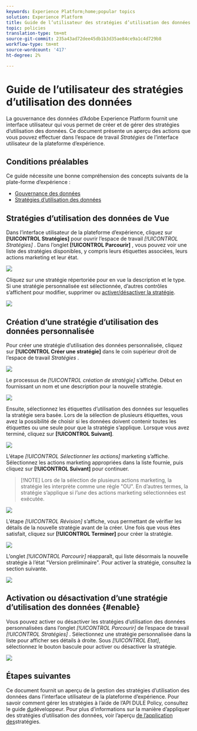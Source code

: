 ```yaml
---
keywords: Experience Platform;home;popular topics
solution: Experience Platform
title: Guide de l’utilisateur des stratégies d’utilisation des données
topic: policies
translation-type: tm+mt
source-git-commit: 235a43ad72dee45db1b3d35ae84ce9a1c4d729b8
workflow-type: tm+mt
source-wordcount: '417'
ht-degree: 2%

---
```



# Guide de l’utilisateur des stratégies d’utilisation des données

La gouvernance des données d’Adobe Experience Platform fournit une interface utilisateur qui vous permet de créer et de gérer des stratégies d’utilisation des données. Ce document présente un aperçu des actions que vous pouvez effectuer dans l’espace de travail _Stratégies_ de l’interface utilisateur de la plateforme d’expérience.

## Conditions préalables

Ce guide nécessite une bonne compréhension des concepts suivants de la plate-forme d’expérience :

- [Gouvernance des données](../home.md)
- [Stratégies d’utilisation des données](./overview.md)

## Stratégies d’utilisation des données de Vue

Dans l’interface utilisateur de la plateforme d’expérience, cliquez sur **[!UICONTROL Stratégies]** pour ouvrir l’espace de travail *[!UICONTROL Stratégies]* . Dans l’onglet **[!UICONTROL Parcourir]** , vous pouvez voir une liste des stratégies disponibles, y compris leurs étiquettes associées, leurs actions marketing et leur état.

![](../images/policies/browse-policies.png)

Cliquez sur une stratégie répertoriée pour en vue la description et le type. Si une stratégie personnalisée est sélectionnée, d’autres contrôles s’affichent pour modifier, supprimer ou [activer/désactiver la stratégie](#enable).

![](../images/policies/policy-details.png)

## Création d’une stratégie d’utilisation des données personnalisée

Pour créer une stratégie d’utilisation des données personnalisée, cliquez sur **[!UICONTROL Créer une stratégie]** dans le coin supérieur droit de l’espace de travail *Stratégies* .

![](../images/policies/create-policy-button.png)

Le processus de *[!UICONTROL création de stratégie]* s’affiche. Début en fournissant un nom et une description pour la nouvelle stratégie.

![](../images/policies/create-policy-description.png)

Ensuite, sélectionnez les étiquettes d’utilisation des données sur lesquelles la stratégie sera basée. Lors de la sélection de plusieurs étiquettes, vous avez la possibilité de choisir si les données doivent contenir toutes les étiquettes ou une seule pour que la stratégie s’applique. Lorsque vous avez terminé, cliquez sur **[!UICONTROL Suivant]**.

![](../images/policies/add-labels.png)

L’étape *[!UICONTROL Sélectionner les actions]* marketing s’affiche. Sélectionnez les actions marketing appropriées dans la liste fournie, puis cliquez sur **[!UICONTROL Suivant]** pour continuer.

>[!NOTE] Lors de la sélection de plusieurs actions marketing, la stratégie les interprète comme une règle &quot;OU&quot;. En d’autres termes, la stratégie s’applique si _l’une_ des actions marketing sélectionnées est exécutée.

![](../images/policies/add-marketing-actions.png)

L’étape *[!UICONTROL Révision]* s’affiche, vous permettant de vérifier les détails de la nouvelle stratégie avant de la créer. Une fois que vous êtes satisfait, cliquez sur **[!UICONTROL Terminer]** pour créer la stratégie.

![](../images/policies/policy-review.png)

L’onglet *[!UICONTROL Parcourir]* réapparaît, qui liste désormais la nouvelle stratégie à l’état &quot;Version préliminaire&quot;. Pour activer la stratégie, consultez la section suivante.

![](../images/policies/created-policy.png)

## Activation ou désactivation d’une stratégie d’utilisation des données {#enable}

Vous pouvez activer ou désactiver les stratégies d’utilisation des données personnalisées dans l’onglet *[!UICONTROL Parcourir]* de l’espace de travail *[!UICONTROL Stratégies]* . Sélectionnez une stratégie personnalisée dans la liste pour afficher ses détails à droite. Sous *[!UICONTROL Etat]*, sélectionnez le bouton bascule pour activer ou désactiver la stratégie.

![](../images/policies/enable-policy.png)

## Étapes suivantes

Ce document fournit un aperçu de la gestion des stratégies d’utilisation des données dans l’interface utilisateur de la plateforme d’expérience. Pour savoir comment gérer les stratégies à l’aide de l’API DULE Policy, consultez le guide [du](../api/getting-started.md)développeur. Pour plus d’informations sur la manière d’appliquer des stratégies d’utilisation des données, voir l’aperçu [de l’application des](../enforcement/overview.md)stratégies.